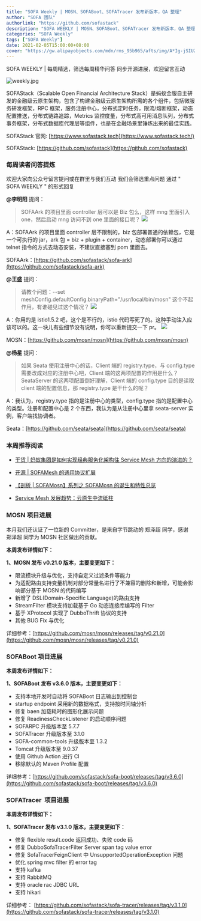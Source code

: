 ```yaml
---
title: "SOFA Weekly | MOSN、SOFABoot、SOFATracer 发布新版本，QA 整理"
author: "SOFA 团队"
authorlink: "https://github.com/sofastack"
description: "SOFA WEEKLY | MOSN、SOFABoot、SOFATracer 发布新版本，QA 整理"
categories: "SOFA Weekly"
tags: ["SOFA Weekly"]
date: 2021-02-05T15:00:00+08:00
cover: "https://gw.alipayobjects.com/mdn/rms_95b965/afts/img/A*Ig-jSIUZWx0AAAAAAAAAAAAAARQnAQ"
---
```


SOFA WEEKLY | 每周精选，筛选每周精华问答
同步开源进展，欢迎留言互动

![weekly.jpg](https://gw.alipayobjects.com/mdn/rms_95b965/afts/img/A*ARgKS6SuU7YAAAAAAAAAAAAAARQnAQ)

SOFAStack（Scalable Open Financial Architecture Stack）是蚂蚁金服自主研发的金融级云原生架构，包含了构建金融级云原生架构所需的各个组件，包括微服务研发框架，RPC 框架，服务注册中心，分布式定时任务，限流/熔断框架，动态配置推送，分布式链路追踪，Metrics 监控度量，分布式高可用消息队列，分布式事务框架，分布式数据库代理层等组件，也是在金融场景里锤炼出来的最佳实践。

SOFAStack 官网: [https://www.sofastack.tech](https://www.sofastack.tech/)

SOFAStack: [https://github.com/sofastack](https://github.com/sofastack)

### 每周读者问答提炼

欢迎大家向公众号留言提问或在群里与我们互动
我们会筛选重点问题
通过 " SOFA WEEKLY " 的形式回复

**@李明阳** 提问：

> SOFAArk 的项目里面 controller 层可以是 Biz 包么，这样 mng 里面引入 one，然后启动 mng 访问不到 one 里面的接口呢？
>![](https://cdn.nlark.com/yuque/0/2021/png/12405317/1612507471211-bdd714ba-1cc9-4976-a122-79ad8c59e939.png#align=left&display=inline&height=65&margin=%5Bobject%20Object%5D&originHeight=502&originWidth=1080&size=0&status=done&style=none&width=140)

A：SOFAArk 的项目里面 controller 层不限制的，biz 包部署普通的依赖包，它是一个可执行的 jar，ark 包 = biz + plugin + container，动态部署你可以通过 telnet 指令的方式去动态安装，不建议直接塞到 pom 里面去。

SOFAArk：[https://github.com/sofastack/sofa-ark](https://github.com/sofastack/sofa-ark)

**@王盛** 提问：

> 请教个问题：--set 
> meshConfig.defaultConfig.binaryPath="/usr/local/bin/mosn" 这个不起作用，有谁碰见过这个情况？
>![](https://cdn.nlark.com/yuque/0/2021/png/12405317/1612507562168-75aaf910-e81c-4b37-8866-6f1225a2308c.png#align=left&display=inline&height=90&margin=%5Bobject%20Object%5D&originHeight=695&originWidth=1080&size=0&status=done&style=none&width=140)

A：你用的是 istio1.5.2 吧，这个是不行的，istio 代码写死了的。这种手动注入应该可以的。这一块儿有些细节没有说明，你可以重新提交一下 pr。
![](https://cdn.nlark.com/yuque/0/2021/png/12405317/1612507588789-3fb236ee-7c67-43f6-b700-83b01833c2df.png#align=left&display=inline&height=35&margin=%5Bobject%20Object%5D&originHeight=269&originWidth=1080&size=0&status=done&style=none&width=140)

MOSN：[https://github.com/mosn/mosn](https://github.com/mosn/mosn)

**@杨星** 提问：

> 如果 Seata 使用注册中心的话，Client 端的 registry.type，与 config.type 需要改成对应的注册中心吧，Client 端的这两项配置的作用是什么？SeataServer 的这两项配置倒好理解，Client 端的 config.type 目的是读取 client 端的配置信息，那 registry.type 是干什么的呢？

A：我认为，registry.type 指的是注册中心的类型，config.type 指的是配置中心的类型。注册和配置中心是 2 个东西，我认为是从注册中心里拿 seata-server 实例，客户端找协调者。

Seata：[https://github.com/seata/seata](https://github.com/seata/seata)

### 本周推荐阅读

- [干货 | 蚂蚁集团是如何实现经典服务化架构往 Service Mesh 方向的演进的？](http://mp.weixin.qq.com/s?__biz=MzUzMzU5Mjc1Nw==&mid=2247483953&idx=1&sn=6bda510464710137af209b61c0453088&chksm=faa0edebcdd764fd17260584805788db91b0170848f53d20baf5767a098979de49eed26cc143&scene=21#wechat_redirect)

- [开源 | SOFAMesh 的通用协议扩展](http://mp.weixin.qq.com/s?__biz=MzUzMzU5Mjc1Nw==&mid=2247484175&idx=1&sn=5cb26b1afe615ac7e06b2ccbee6235b3&chksm=faa0ecd5cdd765c3f285bcb3b23f4f1f3e27f6e99021ad4659480ccc47f9bf25a05107f4fee2&scene=21#wechat_redirect)

- [【剖析 | SOFAMosn】系列之 SOFAMosn 的诞生和特性总览](http://mp.weixin.qq.com/s?__biz=MzUzMzU5Mjc1Nw==&mid=2247484231&idx=1&sn=1cbc399976d9c558db3a0a36a4c3afc5&chksm=faa0ec9dcdd7658b9dffd68d04bbe47a2d757d66267a20141f16c6bcc9b9e329cf95722ceb16&scene=21#wechat_redirect)

- [Service Mesh 发展趋势：云原生中流砥柱](http://mp.weixin.qq.com/s?__biz=MzUzMzU5Mjc1Nw==&mid=2247485099&idx=3&sn=9b8447230073c85ca7eb1d784afe6a19&chksm=faa0e971cdd76067866a6c045e4f23ecc79dfae3ec8efbdd8cfece2fea6cf30fbebcb694dd61&scene=21#wechat_redirect)

### MOSN 项目进展

本月我们还认证了一位新的 Committer，是来自字节跳动的 郑泽超 同学，感谢 郑泽超 同学为 MOSN 社区做出的贡献。

**本周发布详情如下：**

**1、MOSN 发布 v0.21.0 版本，主要变更如下：**

- 限流模块升级与优化，支持自定义过滤条件等能力
- 为适配路由支持变量机制对部分常量名进行了不兼容的删除和新增，可能会影响部分基于 MOSN 的代码编写
- 新增了 DSL(Domain-Specific Language)的路由支持
- StreamFilter 模块支持加载基于 Go 动态连接库编写的 Filter
- 基于 XProtocol 实现了 DubboThrift 协议的支持
- 其他 BUG Fix 与优化

详细参考：[https://github.com/mosn/mosn/releases/tag/v0.21.0](https://github.com/mosn/mosn/releases/tag/v0.21.0)

### SOFABoot 项目进展

**本周发布详情如下：**

**1、SOFABoot 发布 v3.6.0 版本，主要变更如下：**

- 支持本地开发时自动将 SOFABoot 日志输出到控制台
- startup endpoint 采用新的数据格式，支持按时间轴分析
- 修复 baen 加载耗时的图形化展示问题
- 修复 ReadinessCheckListener 的启动顺序问题
- SOFARPC 升级版本至 5.7.7
- SOFATracer 升级版本至 3.1.0
- SOFA-common-tools 升级版本至 1.3.2
- Tomcat 升级版本至 9.0.37
- 使用 Github Action 进行 CI
- 移除默认的 Maven Profile 配置

详细参考：[https://github.com/sofastack/sofa-boot/releases/tag/v3.6.0](https://github.com/sofastack/sofa-boot/releases/tag/v3.6.0)

### SOFATracer  项目进展

**本周发布详情如下：**

**1、SOFATracer 发布 v3.1.0 版本，主要变更如下：**

- 修复 flexible result.code 返回成功、失败 code 码
- 修复 DubboSofaTracerFilter Server span tag value error
- 修复 SofaTracerFeignClient 中 UnsupportedOperationException 问题
- 优化 spring mvc filter 的 error tag
- 支持 kafka
- 支持 RabbitMQ
- 支持 oracle rac JDBC URL
- 支持 hikari

详细参考：
[https://github.com/sofastack/sofa-tracer/releases/tag/v3.1.0](https://github.com/sofastack/sofa-tracer/releases/tag/v3.1.0)

